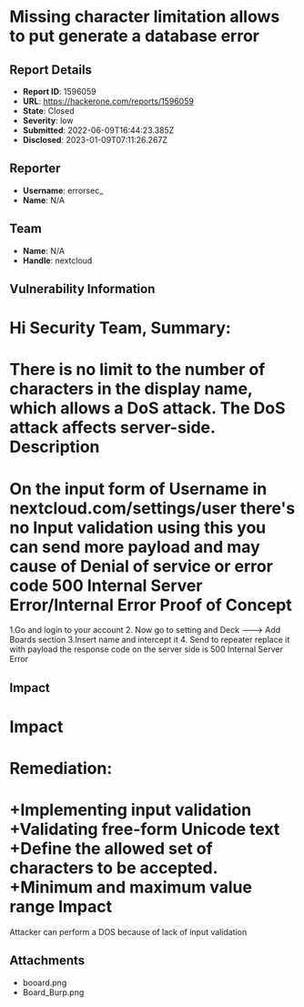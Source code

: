 # Missing character limitation allows to put generate a database error

## Report Details
- **Report ID**: 1596059
- **URL**: https://hackerone.com/reports/1596059
- **State**: Closed
- **Severity**: low
- **Submitted**: 2022-06-09T16:44:23.385Z
- **Disclosed**: 2023-01-09T07:11:26.267Z

## Reporter
- **Username**: errorsec_
- **Name**: N/A

## Team
- **Name**: N/A
- **Handle**: nextcloud

## Vulnerability Information
Hi Security Team,
Summary:
=========
There is no limit to the number of characters in the display name, which allows a DoS attack. The DoS attack affects server-side.
Description
=========
On the input form of Username in nextcloud.com/settings/user there's no Input validation using this you can send more payload and may cause of Denial of service or error code 500 Internal Server Error/Internal Error
Proof of Concept
==============
1.Go and login to your account
2. Now go to setting and Deck ---> Add Boards section
3.Insert name and intercept it
4. Send to repeater replace it with payload the response code on the server side is 500 Internal Server Error

## Impact

Impact
=======
Remediation:
===========
+Implementing input validation
+Validating free-form Unicode text
+Define the allowed set of characters to be accepted.
+Minimum and maximum value range
Impact
======
Attacker can perform a DOS because of lack of input validation

## Attachments
- booard.png
- Board_Burp.png

